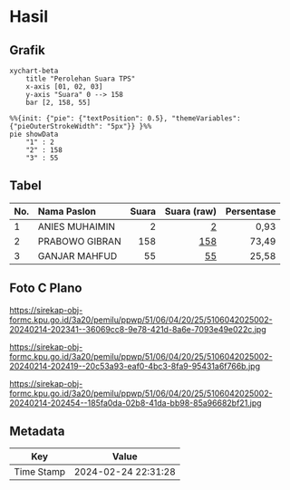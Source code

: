 # Hasil

## Grafik

```mermaid
xychart-beta
    title "Perolehan Suara TPS"
    x-axis [01, 02, 03]
    y-axis "Suara" 0 --> 158
    bar [2, 158, 55]
```

```mermaid
%%{init: {"pie": {"textPosition": 0.5}, "themeVariables": {"pieOuterStrokeWidth": "5px"}} }%%
pie showData
    "1" : 2
    "2" : 158
    "3" : 55
```

## Tabel

| No. | Nama Paslon    | Suara | Suara (raw) | Persentase |
|:--- |:-------------- | -----:| -----------:| ----------:|
| 1   | ANIES MUHAIMIN | 2     | [2][p-1]    | 0,93       |
| 2   | PRABOWO GIBRAN | 158   | [158][p-2]  | 73,49      |
| 3   | GANJAR MAHFUD  | 55    | [55][p-3]   | 25,58      |


[p-1]: https://github.com/gigit-pemilu/pemilu-2024-51-bali/blob/main/pilpres/hitung-suara/sub/51-bali/sub/06-bangli/sub/04-kintamani/sub/2025-songan-b/sub/002-tps/sub/paslon-1.txt
[p-2]: https://github.com/gigit-pemilu/pemilu-2024-51-bali/blob/main/pilpres/hitung-suara/sub/51-bali/sub/06-bangli/sub/04-kintamani/sub/2025-songan-b/sub/002-tps/sub/paslon-2.txt
[p-3]: https://github.com/gigit-pemilu/pemilu-2024-51-bali/blob/main/pilpres/hitung-suara/sub/51-bali/sub/06-bangli/sub/04-kintamani/sub/2025-songan-b/sub/002-tps/sub/paslon-3.txt

## Foto C Plano

https://sirekap-obj-formc.kpu.go.id/3a20/pemilu/ppwp/51/06/04/20/25/5106042025002-20240214-202341--36069cc8-9e78-421d-8a6e-7093e49e022c.jpg

https://sirekap-obj-formc.kpu.go.id/3a20/pemilu/ppwp/51/06/04/20/25/5106042025002-20240214-202419--20c53a93-eaf0-4bc3-8fa9-95431a6f766b.jpg

https://sirekap-obj-formc.kpu.go.id/3a20/pemilu/ppwp/51/06/04/20/25/5106042025002-20240214-202454--185fa0da-02b8-41da-bb98-85a96682bf21.jpg


## Metadata

| Key        | Value               |
| ---------- | ------------------- |
| Time Stamp | 2024-02-24 22:31:28 |



